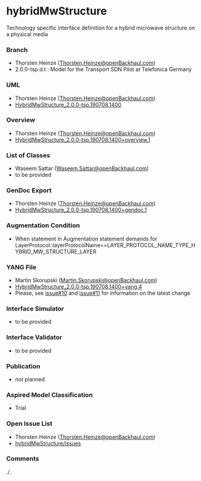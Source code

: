 # hybridMwStructure
Technology specific interface definition for a hybrid microwave structure on a physical media 

### Branch
- Thorsten Heinze (Thorsten.Heinze@openBackhaul.com)
- 2.0.0-tsp.d.t : Model for the Transport SDN Pilot at Telefonica Germany

### UML
- Thorsten Heinze (Thorsten.Heinze@openBackhaul.com)
- [HybridMwStructure_2.0.0-tsp.190708.1400](./HybridMwStructure_2.0.0-tsp.190708.1400.zip)

### Overview 
- Thorsten Heinze (Thorsten.Heinze@openBackhaul.com)
- [HybridMwStructure_2.0.0-tsp.190708.1400+overview.1](./HybridMwStructure_2.0.0-tsp.190708.1400+overview.1.png)

### List of Classes
- Waseem Sattar (Waseem.Sattar@openBackhaul.com)
- to be provided 

### GenDoc Export
- Thorsten Heinze (Thorsten.Heinze@openBackhaul.com)
- [HybridMwStructure_2.0.0-tsp.190708.1400+gendoc.1](./HybridMwStructure_2.0.0-tsp.190708.1400+gendoc.1.docx)

### Augmentation Condition
- When statement in Augmentation statement demands for LayerProtocol::layerProtocolName==LAYER_PROTOCOL_NAME_TYPE_HYBRID_MW_STRUCTURE_LAYER

### YANG File
- Martin Skorupski (Martin.Skorupski@openBackhaul.com)
- [HybridMwStructure_2.0.0-tsp.190708.1400+yang.4](./HybridMwStructure_2.0.0-tsp.190708.1400+yang.4.zip)
- Please, see [issue#10](../../issues/10) and [issue#11](../../issues/11) for information on the latest change

### Interface Simulator
- to be provided

### Interface Validator
- to be provided

### Publication
- not planned

### Aspired Model Classification
- Trial

### Open Issue List
- Thorsten Heinze (Thorsten.Heinze@openBackhaul.com)
- [hybridMwStructure/issues](../../issues)

### Comments
./.
